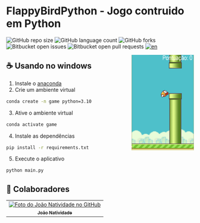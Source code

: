 # FlappyBirdPython - Jogo contruido em Python

![GitHub repo size](https://img.shields.io/github/repo-size/joaosnet/FlappyBirdPython?style=for-the-badge)
![GitHub language count](https://img.shields.io/github/languages/count/joaosnet/FlappyBirdPython?style=for-the-badge)
![GitHub forks](https://img.shields.io/github/forks/joaosnet/FlappyBirdPython?style=for-the-badge)
![Bitbucket open issues](https://img.shields.io/bitbucket/issues/joaosnet/FlappyBirdPython?style=for-the-badge)
![Bitbucket open pull requests](https://img.shields.io/bitbucket/pr-raw/joaosnet/FlappyBirdPython?style=for-the-badge)
[![en](https://img.shields.io/badge/lang-en-red.svg)](https://github.com/joaosnet/FlappyBirdPython/blob/master/README.md)

<img align="right" height="256" src="https://github.com/joaosnet/FlappyBirdPython/blob/main/screenshots/1.png"/>

## ☕ Usando no windows
1. Instale o [anaconda](https://docs.anaconda.com/free/anaconda/install/windows.html)
2. Crie um ambiente virtual
```bash
conda create -n game python=3.10
```
3. Ative o ambiente virtual
```bash
conda activate game
```
4. Instale as dependências
```bash
pip install -r requirements.txt
```
5. Execute o aplicativo
```bash
python main.py
```

## 🤝 Colaboradores

<table>
  <tr>
    <td align="center">
      <a href="https://www.instagram.com/jaonativi/" title="Gerente de Projetos Desenvolvedor Backend">
        <img src="https://avatars.githubusercontent.com/u/87316339?v=4" width="100px;" alt="Foto do João Natividade no GitHub"/><br>
        <sub>
          <b>João Natividade</b>
        </sub>
      </a>
    </td>
  </tr>
</table>